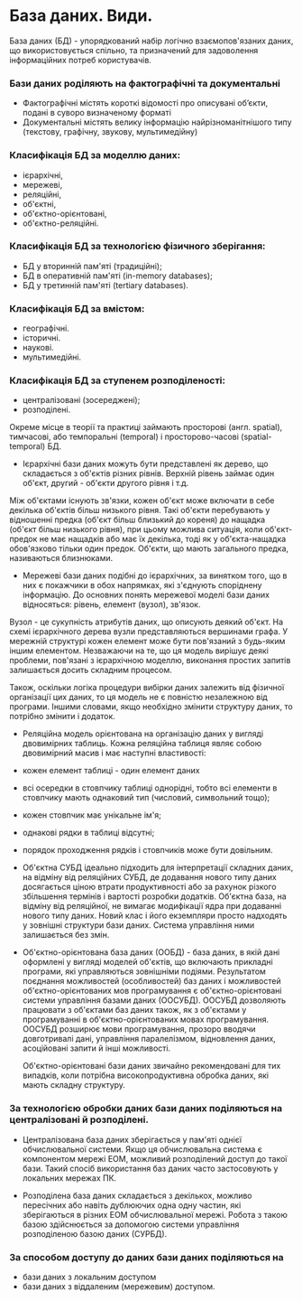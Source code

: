 # База даних. Види.
База даних (БД) - упорядкований набір логічно взаємопов'язаних даних, що використовується спільно, та призначений для задоволення інформаційних потреб користувачів.

### Бази даних роділяють на фактографічні та документальні
- Фактографічні містять короткі відомості про описувані об’єкти, подані в суворо визначеному форматі
- Документальні містять велику інформацію найрізноманітнішого типу (текстову, графічну, звукову, мультимедійну)

### Класифікація БД за моделлю даних:
- ієрархічні,
- мережеві,
- реляційні,
- об'єктні,
- об'єктно-орієнтовані,
- об'єктно-реляційні.

### Класифікація БД за технологією фізичного зберігання:
- БД у вторинній пам'яті (традиційні);
- БД в оперативній пам'яті (in-memory databases);
- БД у третинній пам'яті (tertiary databases).

### Класифікація БД за вмістом:
- географічні.
- історичні.
- наукові.
- мультимедійні.

### Класифікація БД за ступенем розподіленості:
- централізовані (зосереджені);
- розподілені.

Окреме місце в теорії та практиці займають просторові (англ. spatial), тимчасові, або темпоральні (temporal) і просторово-часові (spatial-temporal) БД.

   - Ієрархічні бази даних можуть бути представлені як дерево, що складається з об'єктів різних рівнів. Верхній рівень займає один об'єкт, другий - об'єкти другого рівня і т.д.

  Між об'єктами існують зв'язки, кожен об'єкт може включати в себе декілька об'єктів більш низького рівня. Такі об'єкти перебувають у відношенні предка (об'єкт більш близький до кореня) до нащадка (об'єкт більш низького рівня), при цьому можлива ситуація, коли об'єкт-предок не має нащадків або має їх декілька, тоді як у об'єкта-нащадка обов'язково тільки один предок. Об'єкти, що мають загального предка, називаються близнюками.

 - Мережеві бази даних подібні до ієрархічних, за винятком того, що в них є покажчики в обох напрямках, які з'єднують споріднену інформацію.
До основних понять мережевої моделі бази даних відносяться: рівень, елемент (вузол), зв'язок.

Вузол - це сукупність атрибутів даних, що описують деякий об'єкт. На схемі ієрархічного дерева вузли представляються вершинами графа. У мережній структурі кожен елемент може бути пов'язаний з будь-яким іншим елементом.
Незважаючи на те, що ця модель вирішує деякі проблеми, пов'язані з ієрархічною моделлю, виконання простих запитів залишається досить складним процесом.

 Також, оскільки логіка процедури вибірки даних залежить від фізичної організації цих даних, то ця модель не є повністю незалежною від програми. Іншими словами, якщо необхідно змінити структуру даних, то потрібно змінити і додаток.

- Реляційна модель орієнтована на організацію даних у вигляді двовимірних таблиць. Кожна реляційна таблиця являє собою двовимірний масив і має наступні властивості:
- кожен елемент таблиці - один елемент даних
- всі осередки в стовпчику таблиці однорідні, тобто всі елементи в стовпчику мають однаковий тип (числовий, символьний тощо);
- кожен стовпчик має унікальне ім'я;
- однакові рядки в таблиці відсутні;
- порядок проходження рядків і стовпчиків може бути довільним.


 - Об'єктна СУБД ідеально підходить для інтерпретації складних даних, на відміну від реляційних СУБД, де додавання нового типу даних досягається ціною втрати продуктивності або за рахунок різкого збільшення термінів і вартості розробки додатків. Об'єктна база, на відміну від реляційної, не вимагає модифікації ядра при додаванні нового типу даних. Новий клас і його екземпляри просто надходять у зовнішні структури бази даних. Система управління ними залишається без змін.

  - Об'єктно-орієнтована база даних (ООБД) - база даних, в якій дані оформлені у вигляді моделей об'єктів, що включають прикладні програми, які управляються зовнішніми подіями. Результатом поєднання можливостей (особливостей) баз даних і можливостей об'єктно-орієнтованих мов програмування є об'єктно-орієнтовані системи управління базами даних (ООСУБД). ООСУБД дозволяють працювати з об'єктами баз даних також, як з об'єктами у програмуванні в об'єктно-орієнтованих мовах програмування. ООСУБД розширює мови програмування, прозоро вводячи довготривалі дані, управління паралелізмом, відновлення даних, асоційовані запити й інші можливості.

     Об'єктно-орієнтовані бази даних звичайно рекомендовані для тих випадків, коли потрібна високопродуктивна обробка даних, які мають складну структуру.

  ### За технологією обробки даних бази даних поділяються на централізовані й розподілені.

   - Централізована база даних зберігається у пам'яті однієї обчислювальної системи. Якщо ця обчислювальна система є компонентом мережі ЕОМ, можливий розподілений доступ до такої бази. Такий спосіб використання баз даних часто застосовують у локальних мережах ПК.

   - Розподілена база даних складається з декількох, можливо пересічних або навіть дублюючих одна одну частин, які зберігаються в різних ЕОМ обчислювальної мережі. Робота з такою базою здійснюється за допомогою системи управління розподіленою базою даних (СУРБД).

   ### За способом доступу до даних бази даних поділяються на
   - бази даних з локальним доступом 
   - бази даних з віддаленим (мережевим) доступом.

   
